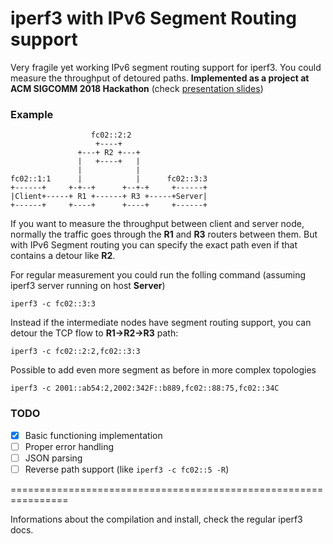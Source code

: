 # iperf3 with IPv6 Segment Routing support

Very fragile yet working IPv6 segment routing support for iperf3. You could measure the throughput of detoured paths.
**Implemented as a project at ACM SIGCOMM 2018 Hackathon** (check [presentation slides](http://web.unideb.hu/~spyff/SIGCOMM%20hackathon.pdf))

### Example
```
                  fc02::2:2
                   +----+
               +---+ R2 +---+
               |   +----+   |
               |            |
fc02::1:1      |            |      fc02::3:3
+------+     +-+--+      +--+-+     +------+
|Client+-----+ R1 +------+ R3 +-----+Server|
+------+     +----+      +----+     +------+

```

If you want to measure the throughput between client and server node, normally the traffic goes through the **R1** and **R3** routers between them. But with IPv6 Segment routing you can specify the exact path even if that contains a detour like **R2**. 

For regular measurement you could run the folling command (assuming iperf3 server running on host **Server**)
```
iperf3 -c fc02::3:3
```
Instead if the intermediate nodes have segment routing support, you can detour the TCP flow to **R1->R2->R3** path:
```
iperf3 -c fc02::2:2,fc02::3:3
```
Possible to add even more segment as before in more complex topologies
```
iperf3 -c 2001::ab54:2,2002:342F::b889,fc02::88:75,fc02::34C
```

### TODO

- [x] Basic functioning implementation 
- [ ] Proper error handling
- [ ] JSON parsing
- [ ] Reverse path support (like `iperf3 -c fc02::5 -R`)

================================================================

Informations about the compilation and install, check the regular iperf3 docs.
